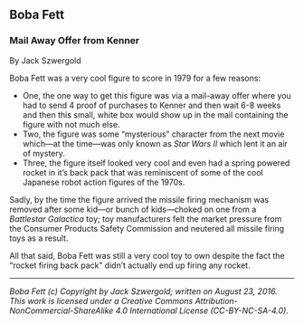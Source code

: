## Boba Fett
### Mail Away Offer from Kenner

By Jack Szwergold

Boba Fett was a very cool figure to score in 1979 for a few reasons:

* One, the one way to get this figure was via a mail-away offer where you had to send 4 proof of purchases to Kenner and then wait 6-8 weeks and then this small, white box would show up in the mail containing the figure with not much else.
* Two, the figure was some “mysterious” character from the next movie which—at the time—was only known as <i>Star Wars II</i> which lent it an air of mystery.
* Three, the figure itself looked very cool and even had a spring powered rocket in it’s back pack that was reminiscent of some of the cool Japanese robot action figures of the 1970s.

Sadly, by the time the figure arrived the missile firing mechanism was removed after some kid—or bunch of kids—choked on one from a *Battlestar Galactica* toy; toy manufacturers felt the market pressure from the Consumer Products Safety Commission and neutered all missile firing toys as a result.

All that said, Boba Fett was still a very cool toy to own despite the fact the “rocket firing back pack” didn’t actually end up firing any rocket.

***

*Boba Fett (c) Copyright by Jack Szwergold; written on August 23, 2016. This work is licensed under a Creative Commons Attribution-NonCommercial-ShareAlike 4.0 International License (CC-BY-NC-SA-4.0).*